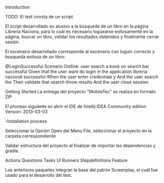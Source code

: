 Introduction

TODO: El test consta de un script
 
El script desarrollado es alusivo a la  búsqueda de un libro en la página Librería Naciona, para lo
cuál es necesario loguearse exitosamente en la página, buscar un libro, validar los resultados obtenidos
y finalmente cerrar sesión.

El escenario desarrollado corresponde al escenario con loguin correcto y busqueda exitosa de un libro:

@LoginSuccessful
   Scenario Outline: user search a book on search bar successful
     Given that the user want do login in the application libreria nacional successful
     When the user enter credentials <mail> y <password>
     And the user search the <book>
     Then validate that search throw results
     And the user close session

Getting Started
La entrega del proyecto "MobileTec" se realiza en formato ZIP

El proceso siguiente es abrir el IDE de Intellij IDEA Community edition
Version: 2013-03-03

-Installation process

Seleccionar la Opción Open del Menu File, seleccionar el proyecto en la carpeta correspondiente 

Validar estructura del proyecto al finalizar de importar las dependencias y gradle.



Actions
Questions
Tasks
UI
Runners
Stepdefinitions
Feature

Los anteriores paquetes integran la base del patrón Screenplay, el cuál fue usado para el desarrollo del test.

